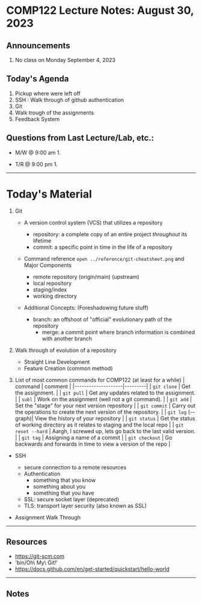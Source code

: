 # COMP122 Lecture Notes: August 30, 2023

## Announcements
   1. No class on Monday September 4, 2023


## Today's Agenda
   1. Pickup where were left off
   1. SSH : Walk through of github authentication
   1. Git
   1. Walk trough of the assignments
   1. Feedback System

## Questions from Last Lecture/Lab, etc.:
   * M/W @ 9:00 am
     1. 

   * T/R @ 9:00 pm
     1. 


---
# Today's Material
  1. Git
     - A version control system (VCS) that utilizes a repository
       - repository: a complete copy of an entire project _throughout_ its lifetime  
       - commit:  a specific point in time in the life of a repository

     - Command reference `open ../reference/git-cheatsheet.png` and Major Components
        - remote repository (origin/main) (upstream)
        - local repository 
        - staging/index
        - working directory

     - Additional Concepts: (Foreshadowing future stuff)
       - branch:  an offshoot of "official" evolutionary path of the repository
         - merge: a commit point where branch information is combined with another branch

  1. Walk through of evolution of a repository
     - Straight Line Development
     - Feature Creation (common method)

  1. List of most common commands for COMP122  (at least for a while)
     | command            | comment |
     |--------------------|---------|
     | `git clone`        | Get the assignment. |
     | `git pull`         | Get any updates related to the assignment.  |
     | `subl`             | Work on the assignment (well not a git command).  |
     | `git add`          | Set the "stage" for your next version repository  |
     | `git commit`       | Carry out the operations to create the next version of the repository. |
     | `git log` (--graph)| View the history of your repository |
     | `git status`       | Get the status of working directory as it relates to staging and the local repo |
     | `git reset --hard` | Aargh, I screwed up, lets go back to the last valid version.  |
     | `git tag`          | Assigning a name of a commit |
     | `git checkout`     | Go backwards and forwards in time to view a version of the repo |

   * SSH
      - secure connection to a remote resources
      - Authentication
        - something that you know
        - something about you
        - something that you have
      - SSL: secure socket layer (deprecated)
      - TLS: transport layer security (also known as SSL)

   * Assignment Walk Through



---
## Resources
  * https://git-scm.com
  * 'bin/Oh\ My\ Git\!'
  * https://docs.github.com/en/get-started/quickstart/hello-world


---
## Notes 







